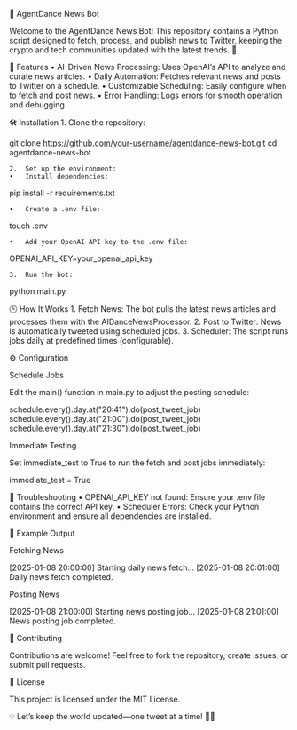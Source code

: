 🤖 AgentDance News Bot

Welcome to the AgentDance News Bot! This repository contains a Python script designed to fetch, process, and publish news to Twitter, keeping the crypto and tech communities updated with the latest trends. 🚀

🌟 Features
	•	AI-Driven News Processing: Uses OpenAI’s API to analyze and curate news articles.
	•	Daily Automation: Fetches relevant news and posts to Twitter on a schedule.
	•	Customizable Scheduling: Easily configure when to fetch and post news.
	•	Error Handling: Logs errors for smooth operation and debugging.

🛠️ Installation
	1.	Clone the repository:

git clone https://github.com/your-username/agentdance-news-bot.git
cd agentdance-news-bot


	2.	Set up the environment:
	•	Install dependencies:

pip install -r requirements.txt


	•	Create a .env file:

touch .env


	•	Add your OpenAI API key to the .env file:

OPENAI_API_KEY=your_openai_api_key


	3.	Run the bot:

python main.py

🕒 How It Works
	1.	Fetch News: The bot pulls the latest news articles and processes them with the AIDanceNewsProcessor.
	2.	Post to Twitter: News is automatically tweeted using scheduled jobs.
	3.	Scheduler: The script runs jobs daily at predefined times (configurable).

⚙️ Configuration

Schedule Jobs

Edit the main() function in main.py to adjust the posting schedule:

schedule.every().day.at("20:41").do(post_tweet_job)
schedule.every().day.at("21:00").do(post_tweet_job)
schedule.every().day.at("21:30").do(post_tweet_job)

Immediate Testing

Set immediate_test to True to run the fetch and post jobs immediately:

immediate_test = True

🐛 Troubleshooting
	•	OPENAI_API_KEY not found: Ensure your .env file contains the correct API key.
	•	Scheduler Errors: Check your Python environment and ensure all dependencies are installed.

📄 Example Output

Fetching News

[2025-01-08 20:00:00] Starting daily news fetch...
[2025-01-08 20:01:00] Daily news fetch completed.

Posting News

[2025-01-08 21:00:00] Starting news posting job...
[2025-01-08 21:01:00] News posting job completed.

🚀 Contributing

Contributions are welcome! Feel free to fork the repository, create issues, or submit pull requests.

📜 License

This project is licensed under the MIT License.

💡 Let’s keep the world updated—one tweet at a time! 🕺🎉
